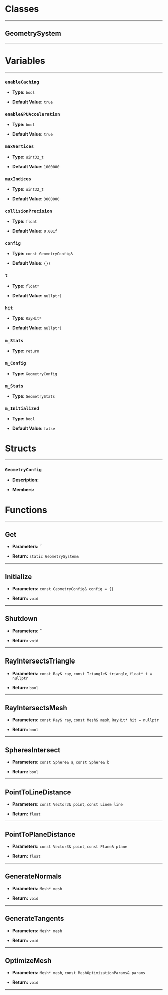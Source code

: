 # Classes
---

## GeometrySystem
---




# Variables
---

### `enableCaching`

- **Type:** `bool`

- **Default Value:** `true`



### `enableGPUAcceleration`

- **Type:** `bool`

- **Default Value:** `true`



### `maxVertices`

- **Type:** `uint32_t`

- **Default Value:** `1000000`



### `maxIndices`

- **Type:** `uint32_t`

- **Default Value:** `3000000`



### `collisionPrecision`

- **Type:** `float`

- **Default Value:** `0.001f`



### `config`

- **Type:** `const GeometryConfig&`

- **Default Value:** `{})`



### `t`

- **Type:** `float*`

- **Default Value:** `nullptr)`



### `hit`

- **Type:** `RayHit*`

- **Default Value:** `nullptr)`



### `m_Stats`

- **Type:** `return`



### `m_Config`

- **Type:** `GeometryConfig`



### `m_Stats`

- **Type:** `GeometryStats`



### `m_Initialized`

- **Type:** `bool`

- **Default Value:** `false`




# Structs
---

### `GeometryConfig`

- **Description:** 

- **Members:**




# Functions
---

## Get



- **Parameters:** ``

- **Return:** `static GeometrySystem&`

---

## Initialize



- **Parameters:** `const GeometryConfig& config = {}`

- **Return:** `void`

---

## Shutdown



- **Parameters:** ``

- **Return:** `void`

---

## RayIntersectsTriangle



- **Parameters:** `const Ray& ray`, `const Triangle& triangle`, `float* t = nullptr`

- **Return:** `bool`

---

## RayIntersectsMesh



- **Parameters:** `const Ray& ray`, `const Mesh& mesh`, `RayHit* hit = nullptr`

- **Return:** `bool`

---

## SpheresIntersect



- **Parameters:** `const Sphere& a`, `const Sphere& b`

- **Return:** `bool`

---

## PointToLineDistance



- **Parameters:** `const Vector3& point`, `const Line& line`

- **Return:** `float`

---

## PointToPlaneDistance



- **Parameters:** `const Vector3& point`, `const Plane& plane`

- **Return:** `float`

---

## GenerateNormals



- **Parameters:** `Mesh* mesh`

- **Return:** `void`

---

## GenerateTangents



- **Parameters:** `Mesh* mesh`

- **Return:** `void`

---

## OptimizeMesh



- **Parameters:** `Mesh* mesh`, `const MeshOptimizationParams& params`

- **Return:** `void`

---
